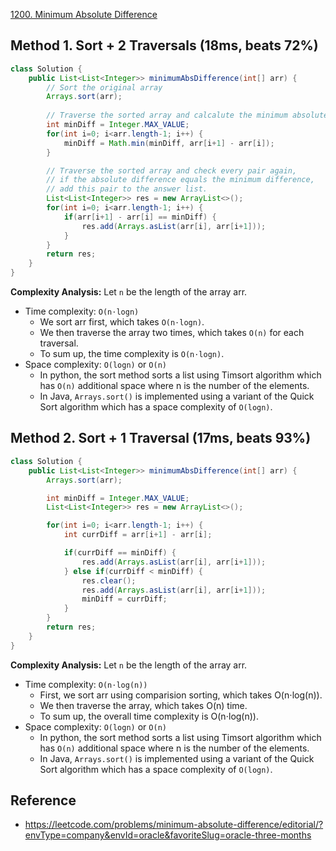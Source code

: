 [1200. Minimum Absolute Difference](https://leetcode.com/problems/minimum-absolute-difference/)


## Method 1. Sort + 2 Traversals (18ms, beats 72%)
```java
class Solution {
    public List<List<Integer>> minimumAbsDifference(int[] arr) {
        // Sort the original array
        Arrays.sort(arr);
        
        // Traverse the sorted array and calcalute the minimum absolute difference.
        int minDiff = Integer.MAX_VALUE;
        for(int i=0; i<arr.length-1; i++) {
            minDiff = Math.min(minDiff, arr[i+1] - arr[i]);
        }

        // Traverse the sorted array and check every pair again, 
        // if the absolute difference equals the minimum difference, 
        // add this pair to the answer list.        
        List<List<Integer>> res = new ArrayList<>();
        for(int i=0; i<arr.length-1; i++) {
            if(arr[i+1] - arr[i] == minDiff) {
                res.add(Arrays.asList(arr[i], arr[i+1]));
            }
        }
        return res;
    }
}
```
**Complexity Analysis:** Let `n` be the length of the array arr.
* Time complexity: `O(n⋅logn)`
    * We sort arr first, which takes `O(n⋅logn)`.
    * We then traverse the array two times, which takes `O(n)` for each traversal.
    * To sum up, the time complexity is `O(n⋅logn)`.
* Space complexity: `O(logn)` or `O(n)`
    * In python, the sort method sorts a list using Timsort algorithm which has `O(n)` additional space where n is the number of the elements.
    * In Java, `Arrays.sort()` is implemented using a variant of the Quick Sort algorithm which has a space complexity of `O(logn)`.


## Method 2. Sort + 1 Traversal (17ms, beats 93%)
```java
class Solution {
    public List<List<Integer>> minimumAbsDifference(int[] arr) {
        Arrays.sort(arr);

        int minDiff = Integer.MAX_VALUE;
        List<List<Integer>> res = new ArrayList<>();

        for(int i=0; i<arr.length-1; i++) {
            int currDiff = arr[i+1] - arr[i];

            if(currDiff == minDiff) {
                res.add(Arrays.asList(arr[i], arr[i+1]));
            } else if(currDiff < minDiff) {
                res.clear();
                res.add(Arrays.asList(arr[i], arr[i+1]));
                minDiff = currDiff;
            }
        }
        return res;
    }
}
```
**Complexity Analysis:** Let `n` be the length of the array arr.
* Time complexity: `O(n⋅log(n))`
    * First, we sort arr using comparision sorting, which takes O(n⋅log(n)).
    * We then traverse the array, which takes O(n) time. 
    * To sum up, the overall time complexity is O(n⋅log(n)).
* Space complexity: `O(logn)` or `O(n)`
    * In python, the sort method sorts a list using Timsort algorithm which has `O(n)` additional space where n is the number of the elements.
    * In Java, `Arrays.sort()` is implemented using a variant of the Quick Sort algorithm which has a space complexity of `O(logn)`.


## Reference
* https://leetcode.com/problems/minimum-absolute-difference/editorial/?envType=company&envId=oracle&favoriteSlug=oracle-three-months